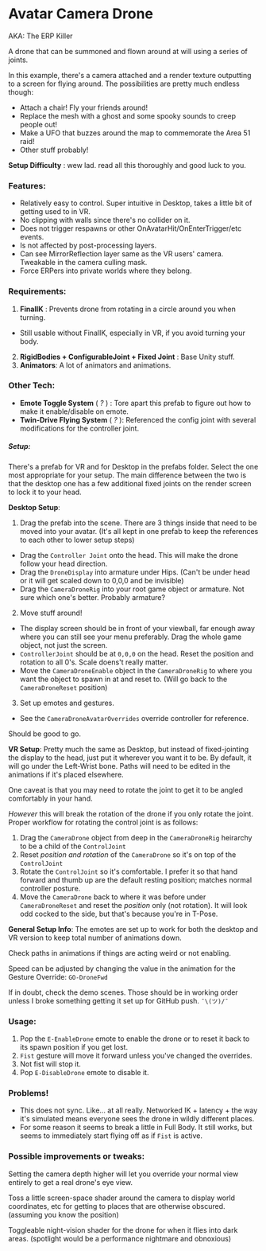 # Avatar Camera Drone
AKA: The ERP Killer

A drone that can be summoned and flown around at will using a series of joints.

In this example, there's a camera attached and a render texture outputting to a screen for flying around.  The possibilities are pretty much endless though:

* Attach a chair!  Fly your friends around!
* Replace the mesh with a ghost and some spooky sounds to creep people out!
* Make a UFO that buzzes around the map to commemorate the Area 51 raid!
* Other stuff probably!

**Setup Difficulty** : wew lad.  read all this thoroughly and good luck to you.

### Features:
* Relatively easy to control.  Super intuitive in Desktop, takes a little bit of getting used to in VR.
* No clipping with walls since there's no collider on it.
* Does not trigger respawns or other OnAvatarHit/OnEnterTrigger/etc events.
* Is not affected by post-processing layers.
* Can see MirrorReflection layer same as the VR users' camera.  Tweakable in the camera culling mask.
* Force ERPers into private worlds where they belong.

### Requirements:
1. **FinalIK** : Prevents drone from rotating in a circle around you when turning.
  * Still usable without FinalIK, especially in VR, if you avoid turning your body.
2. **RigidBodies + ConfigurableJoint + Fixed Joint** : Base Unity stuff.
3. **Animators**: A lot of animators and animations.

### Other Tech:
* **Emote Toggle System** ( _?_ ) : Tore apart this prefab to figure out how to make it enable/disable on emote.
* **Twin-Drive Flying System** ( _?_ ): Referenced the config joint with several modifications for the controller joint.

##### Setup:
There's a prefab for VR and for Desktop in the prefabs folder.  Select the one most appropriate for your setup.   The main difference between the two is that the desktop one has a few additional fixed joints on the render screen to lock it to your head.

**Desktop Setup**:
1. Drag the prefab into the scene. There are 3 things inside that need to be moved into your avatar. (It's all kept in one prefab to keep the references to each other to lower setup steps)
  * Drag the `Controller Joint` onto the head.  This will make the drone follow your head direction.
  * Drag the `DroneDisplay` into armature under Hips. (Can't be under head or it will get scaled down to 0,0,0 and be invisible)
  * Drag the `CameraDroneRig` into your root game object or armature.  Not sure which one's better.  Probably armature?
2. Move stuff around!  
  * The display screen should be in front of your viewball, far enough away where you can still see your menu preferably. Drag the whole game object, not just the screen.
  * `ControllerJoint` should be at `0,0,0` on the head.  Reset the position and rotation to all 0's.  Scale doens't really matter.
  * Move the `CameraDroneEnable` object in the `CameraDroneRig` to where you want the object to spawn in at and reset to. (Will go back to the `CameraDroneReset` position)
 3. Set up emotes and gestures.
   * See the `CameraDroneAvatarOverrides` override controller for reference.

Should be good to go.

**VR Setup**:
Pretty much the same as Desktop, but instead of fixed-jointing the display to the head, just put it wherever you want it to be.  By default, it will go under the Left-Wrist bone.  Paths will need to be edited in the animations if it's placed elsewhere.

One caveat is that you may need to rotate the joint to get it to be angled comfortably in your hand.  

*However* this will break the rotation of the drone if you only rotate the joint.  Proper workflow for rotating the control joint is as follows:

1. Drag the `CameraDrone` object from deep in the `CameraDroneRig` heirarchy to be a child of the `ControlJoint`
2. Reset *position and rotation* of the `CameraDrone` so it's on top of the `ControlJoint`
3. Rotate the `ControlJoint` so it's comfortable.  I prefer it so that hand forward and thumb up are the default resting position; matches normal controller posture.
4. Move the `CameraDrone` back to where it was before under `CameraDroneReset` and reset the *position* only (not rotation).  It will look odd cocked to the side, but that's because you're in T-Pose.

**General Setup Info**:
The emotes are set up to work for both the desktop and VR version to keep total number of animations down.

Check paths in animations if things are acting weird or not enabling.

Speed can be adjusted by changing the value in the animation for the Gesture Override: `GO-DroneFwd`

If in doubt, check the demo scenes.  Those should be in working order unless I broke something getting it set up for GitHub push. `¯\(ツ)/¯`

### Usage:
1. Pop the `E-EnableDrone` emote to enable the drone or to reset it back to its spawn position if you get lost.
2. `Fist` gesture will move it forward unless you've changed the overrides.
3. Not fist will stop it.  
4. Pop `E-DisableDrone` emote to disable it.

### Problems!
* This does not sync.  Like... at all really.  Networked IK + latency + the way it's simulated means everyone sees the drone in wildly different places.
* For some reason it seems to break a little in Full Body.  It still works, but seems to immediately start flying off as if `Fist` is active.

### Possible improvements or tweaks:
Setting the camera depth higher will let you override your normal view entirely to get a real drone's eye view.

Toss a little screen-space shader around the camera to display world coordinates, etc for getting to places that are otherwise obscured. (assuming you know the position)

Toggleable night-vision shader for the drone for when it flies into dark areas. (spotlight would be a performance nightmare and obnoxious)
